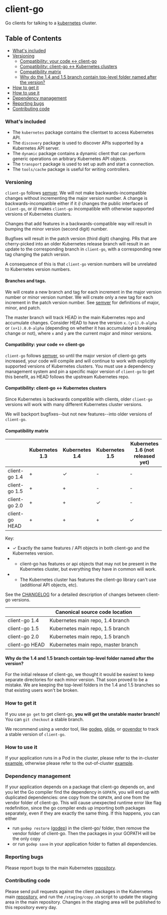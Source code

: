 # client-go

Go clients for talking to a [kubernetes](http://kubernetes.io/) cluster.

## Table of Contents
 
- [What's included](#whats-included)
- [Versioning](#versioning)
  - [Compatibility: your code <-> client-go](#compatibility-your-code---client-go)
  - [Compatibility: client-go <-> Kubernetes clusters](#compatibility-client-go---kubernetes-clusters)
  - [Compatibility matrix](#compatibility-matrix)
  - [Why do the 1.4 and 1.5 branch contain top-level folder named after the version?](#why-do-the-14-and-15-branch-contain-top-level-folder-named-after-the-version)
- [How to get it](#how-to-get-it)
- [How to use it](#how-to-use-it)
- [Dependency management](#dependency-management)
- [Reporting bugs](#reporting-bugs)
- [Contributing code](#contributing-code)

### What's included

* The `kubernetes` package contains the clientset to access Kubernetes API.
* The `discovery` package is used to discover APIs supported by a Kubernetes API server.
* The `dynamic` package contains a dynamic client that can perform generic operations on arbitrary Kubernetes API objects.
* The `transport` package is used to set up auth and start a connection.
* The `tools/cache` package is useful for writing controllers.

### Versioning

`client-go` follows [semver](http://semver.org/). We will not make
backwards-incompatible changes without incrementing the major version number. A
change is backwards-incompatible either if it *i)* changes the public interfaces
of `client-go`, or *ii)* makes `client-go` incompatible with otherwise supported
versions of Kubernetes clusters.

Changes that add features in a backwards-compatible way will result in bumping
the minor version (second digit) number.

Bugfixes will result in the patch version (third digit) changing. PRs that are
cherry-picked into an older Kubernetes release branch will result in an update
to the corresponding branch in `client-go`, with a corresponding new tag
changing the patch version.

A consequence of this is that `client-go` version numbers will be unrelated to
Kubernetes version numbers.

#### Branches and tags.

We will create a new branch and tag for each increment in the major version number or
minor version number. We will create only a new tag for each increment in the patch
version number. See [semver](http://semver.org/) for definitions of major,
minor, and patch.

The master branch will track HEAD in the main Kubernetes repo and
accumulate changes. Consider HEAD to have the version `x.(y+1).0-alpha` or
`(x+1).0.0-alpha` (depending on whether it has accumulated a breaking change or
not), where `x` and `y` are the current major and minor versions.

#### Compatibility: your code <-> client-go

`client-go` follows [semver](http://semver.org/), so until the major version of
client-go gets increased, your code will compile and will continue to work with
explicitly supported versions of Kubernetes clusters. You must use a dependency
management system and pin a specific major version of `client-go` to get this
benefit, as HEAD follows the upstream Kubernetes repo.

#### Compatibility: client-go <-> Kubernetes clusters

Since Kubernetes is backwards compatible with clients, older `client-go`
versions will work with many different Kubernetes cluster versions.

We will backport bugfixes--but not new features--into older versions of
`client-go`.


#### Compatibility matrix

|                | Kubernetes 1.3 | Kubernetes 1.4 | Kubernetes 1.5 | Kubernetes 1.6 (not released yet) |
|----------------|----------------|----------------|----------------|----------------|
| client-go 1.4  | +              | ✓              | -              | -              |
| client-go 1.5  | +              | +              | -              | -              |
| client-go 2.0  | +              | +              | ✓              | -              |
| client-go HEAD | +              | +              | +              | ✓              |

Key:

* ✓ Exactly the same features / API objects in both client-go and the Kubernetes
  version.
* + client-go has features or api objects that may not be present in the
  Kubernetes cluster, but everything they have in common will work.
* - The Kubernetes cluster has features the client-go library can't use
  (additional API objects, etc).

See the [CHANGELOG](./CHANGELOG.md) for a detailed description of changes
between client-go versions.

|                | Canonical source code location                                       |
|----------------|----------------------------------------------------------------------|
| client-go 1.4  | Kubernetes main repo, 1.4 branch                                     |
| client-go 1.5  | Kubernetes main repo, 1.5 branch                                     |
| client-go 2.0  | Kubernetes main repo, 1.5 branch                                     |
| client-go HEAD | Kubernetes main repo, master branch                                  |


#### Why do the 1.4 and 1.5 branch contain top-level folder named after the version?

For the initial release of client-go, we thought it would be easiest to keep
separate directories for each minor version. That soon proved to be a mistake.
We are keeping the top-level folders in the 1.4 and 1.5 branches so that
existing users won't be broken.

### How to get it

If you use `go get` to get client-go, **you will get the unstable master branch!** You can `git checkout` a stable branch.

We recommend using a vendor tool, like [godep](https://github.com/tools/godep), [glide](https://github.com/Masterminds/glide), or [govendor](https://github.com/kardianos/govendor) to track a stable version of `client-go`.

### How to use it

If your application runs in a Pod in the cluster, please refer to the in-cluster [example](examples/in-cluster/main.go), otherwise please refer to the out-of-cluster [example](examples/out-of-cluster/main.go).

### Dependency management

If your application depends on a package that client-go depends on, and you let the Go compiler find the dependency in `GOPATH`, you will end up with duplicated dependencies: one copy from the `GOPATH`, and one from the vendor folder of client-go. This will cause unexpected runtime error like flag redefinition, since the go compiler ends up importing both packages separately, even if they are exactly the same thing. If this happens, you can either
* run `godep restore` ([godep](https://github.com/tools/godep)) in the client-go/ folder, then remove the vendor folder of client-go. Then the packages in your GOPATH will be the only copy
* or run `godep save` in your application folder to flatten all dependencies.

### Reporting bugs

Please report bugs to the main Kubernetes [repository](https://github.com/kubernetes/kubernetes/issues/new).

### Contributing code
Please send pull requests against the client packages in the Kubernetes main [repository](https://github.com/kubernetes/kubernetes), and run the `/staging/copy.sh` script to update the staging area in the main repository. Changes in the staging area will be published to this repository every day.
